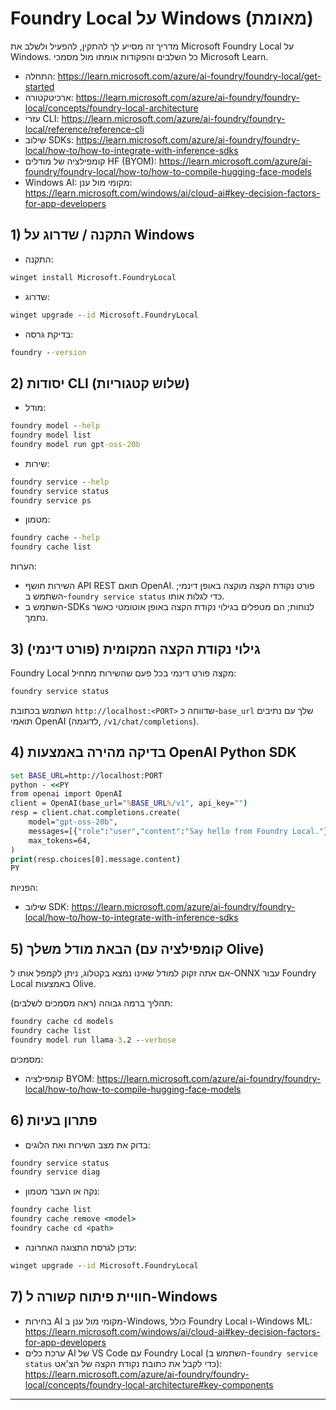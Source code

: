 <!--
CO_OP_TRANSLATOR_METADATA:
{
  "original_hash": "070a706937c5ac9feb45693b8c572d25",
  "translation_date": "2025-09-22T21:54:38+00:00",
  "source_file": "Module07/foundrylocal.md",
  "language_code": "he"
}
-->
# Foundry Local על Windows (מאומת)

מדריך זה מסייע לך להתקין, להפעיל ולשלב את Microsoft Foundry Local על Windows. כל השלבים והפקודות אומתו מול מסמכי Microsoft Learn.

- התחלה: https://learn.microsoft.com/azure/ai-foundry/foundry-local/get-started  
- ארכיטקטורה: https://learn.microsoft.com/azure/ai-foundry/foundry-local/concepts/foundry-local-architecture  
- עזרי CLI: https://learn.microsoft.com/azure/ai-foundry/foundry-local/reference/reference-cli  
- שילוב SDKs: https://learn.microsoft.com/azure/ai-foundry/foundry-local/how-to/how-to-integrate-with-inference-sdks  
- קומפילציה של מודלים HF (BYOM): https://learn.microsoft.com/azure/ai-foundry/foundry-local/how-to/how-to-compile-hugging-face-models  
- Windows AI: מקומי מול ענן: https://learn.microsoft.com/windows/ai/cloud-ai#key-decision-factors-for-app-developers  

## 1) התקנה / שדרוג על Windows

- התקנה:  
```cmd
winget install Microsoft.FoundryLocal
```
  
- שדרוג:  
```cmd
winget upgrade --id Microsoft.FoundryLocal
```
  
- בדיקת גרסה:  
```cmd
foundry --version
```
  

## 2) יסודות CLI (שלוש קטגוריות)

- מודל:  
```cmd
foundry model --help
foundry model list
foundry model run gpt-oss-20b
```
  
- שירות:  
```cmd
foundry service --help
foundry service status
foundry service ps
```
  
- מטמון:  
```cmd
foundry cache --help
foundry cache list
```
  

הערות:  
- השירות חושף API REST תואם OpenAI. פורט נקודת הקצה מוקצה באופן דינמי; השתמש ב-`foundry service status` כדי לגלות אותו.  
- השתמש ב-SDKs לנוחות; הם מטפלים בגילוי נקודת הקצה באופן אוטומטי כאשר נתמך.  

## 3) גילוי נקודת הקצה המקומית (פורט דינמי)

Foundry Local מקצה פורט דינמי בכל פעם שהשירות מתחיל:  
```cmd
foundry service status
```
  
השתמש בכתובת `http://localhost:<PORT>` שדווחה כ-`base_url` שלך עם נתיבים תואמי OpenAI (לדוגמה, `/v1/chat/completions`).  

## 4) בדיקה מהירה באמצעות OpenAI Python SDK

```cmd
set BASE_URL=http://localhost:PORT
python - <<PY
from openai import OpenAI
client = OpenAI(base_url="%BASE_URL%/v1", api_key="")
resp = client.chat.completions.create(
    model="gpt-oss-20b",
    messages=[{"role":"user","content":"Say hello from Foundry Local."}],
    max_tokens=64,
)
print(resp.choices[0].message.content)
PY
```
  
הפניות:  
- שילוב SDK: https://learn.microsoft.com/azure/ai-foundry/foundry-local/how-to/how-to-integrate-with-inference-sdks  

## 5) הבאת מודל משלך (קומפילציה עם Olive)

אם אתה זקוק למודל שאינו נמצא בקטלוג, ניתן לקמפל אותו ל-ONNX עבור Foundry Local באמצעות Olive.  

תהליך ברמה גבוהה (ראה מסמכים לשלבים):  
```cmd
foundry cache cd models
foundry cache list
foundry model run llama-3.2 --verbose
```
  
מסמכים:  
- קומפילציה BYOM: https://learn.microsoft.com/azure/ai-foundry/foundry-local/how-to/how-to-compile-hugging-face-models  

## 6) פתרון בעיות

- בדוק את מצב השירות ואת הלוגים:  
```cmd
foundry service status
foundry service diag
```
  
- נקה או העבר מטמון:  
```cmd
foundry cache list
foundry cache remove <model>
foundry cache cd <path>
```
  
- עדכן לגרסת התצוגה האחרונה:  
```cmd
winget upgrade --id Microsoft.FoundryLocal
```
  

## 7) חוויית פיתוח קשורה ל-Windows

- בחירות AI מקומי מול ענן ב-Windows, כולל Foundry Local ו-Windows ML:  
  https://learn.microsoft.com/windows/ai/cloud-ai#key-decision-factors-for-app-developers  
- ערכת כלים AI של VS Code עם Foundry Local (השתמש ב-`foundry service status` כדי לקבל את כתובת נקודת הקצה של הצ'אט):  
  https://learn.microsoft.com/azure/ai-foundry/foundry-local/concepts/foundry-local-architecture#key-components  

---

